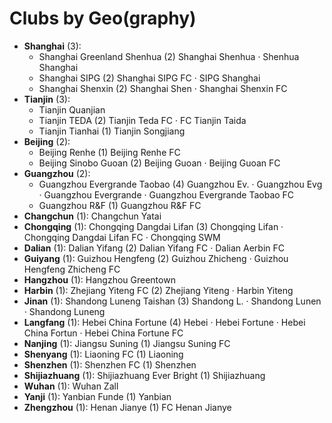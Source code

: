 # Clubs by Geo(graphy)

- **Shanghai** (3): 
  - Shanghai Greenland Shenhua  (2) Shanghai Shenhua · Shenhua Shanghai
  - Shanghai SIPG  (2) Shanghai SIPG FC · SIPG Shanghai
  - Shanghai Shenxin  (2) Shanghai Shen · Shanghai Shenxin FC
- **Tianjin** (3): 
  - Tianjin Quanjian 
  - Tianjin TEDA  (2) Tianjin Teda FC · FC Tianjin Taida
  - Tianjin Tianhai  (1) Tianjin Songjiang
- **Beijing** (2): 
  - Beijing Renhe  (1) Beijing Renhe FC
  - Beijing Sinobo Guoan  (2) Beijing Guoan · Beijing Guoan FC
- **Guangzhou** (2): 
  - Guangzhou Evergrande Taobao  (4) Guangzhou Ev. · Guangzhou Evg · Guangzhou Evergrande · Guangzhou Evergrande Taobao FC
  - Guangzhou R&F  (1) Guangzhou R&F FC
- **Changchun** (1): Changchun Yatai 
- **Chongqing** (1): Chongqing Dangdai Lifan  (3) Chongqing Lifan · Chongqing Dangdai Lifan FC · Chongqing SWM
- **Dalian** (1): Dalian Yifang  (2) Dalian Yifang FC · Dalian Aerbin FC
- **Guiyang** (1): Guizhou Hengfeng  (2) Guizhou Zhicheng · Guizhou Hengfeng Zhicheng FC
- **Hangzhou** (1): Hangzhou Greentown 
- **Harbin** (1): Zhejiang Yiteng FC  (2) Zhejiang Yiteng · Harbin Yiteng
- **Jinan** (1): Shandong Luneng Taishan  (3) Shandong L. · Shandong Lunen · Shandong Luneng
- **Langfang** (1): Hebei China Fortune  (4) Hebei · Hebei Fortune · Hebei China Fortun · Hebei China Fortune FC
- **Nanjing** (1): Jiangsu Suning  (1) Jiangsu Suning FC
- **Shenyang** (1): Liaoning FC  (1) Liaoning
- **Shenzhen** (1): Shenzhen FC  (1) Shenzhen
- **Shijiazhuang** (1): Shijiazhuang Ever Bright  (1) Shijiazhuang
- **Wuhan** (1): Wuhan Zall 
- **Yanji** (1): Yanbian Funde  (1) Yanbian
- **Zhengzhou** (1): Henan Jianye  (1) FC Henan Jianye


